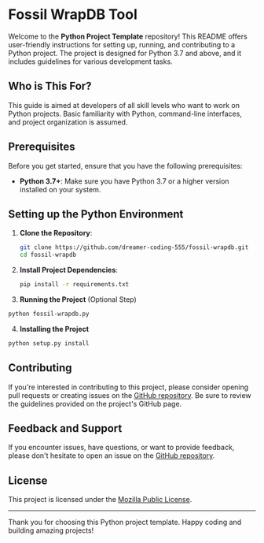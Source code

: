 # Fossil WrapDB Tool

Welcome to the **Python Project Template** repository! This README offers user-friendly instructions for setting up, running, and contributing to a Python project. The project is designed for Python 3.7 and above, and it includes guidelines for various development tasks. 

## Who is This For?

This guide is aimed at developers of all skill levels who want to work on Python projects. Basic familiarity with Python, command-line interfaces, and project organization is assumed.

## Prerequisites

Before you get started, ensure that you have the following prerequisites:

- **Python 3.7+**: Make sure you have Python 3.7 or a higher version installed on your system.

## Setting up the Python Environment

1. **Clone the Repository**:
   ```bash
   git clone https://github.com/dreamer-coding-555/fossil-wrapdb.git
   cd fossil-wrapdb
   ```

2. **Install Project Dependencies**:
   ```bash
   pip install -r requirements.txt
   ```

3. **Running the Project** (Optional Step)

```bash
python fossil-wrapdb.py
```

4. **Installing the Project**

```bash
python setup.py install
```

## Contributing

If you're interested in contributing to this project, please consider opening pull requests or creating issues on the [GitHub repository](https://github.com/dreamer-coding-555/fossil-wrapdb). Be sure to review the guidelines provided on the project's GitHub page.

## Feedback and Support

If you encounter issues, have questions, or want to provide feedback, please don't hesitate to open an issue on the [GitHub repository](https://github.com/dreamer-coding-555/fossil-wrapdb/issues).

## License

This project is licensed under the [Mozilla Public License](LICENSE).

---

Thank you for choosing this Python project template. Happy coding and building amazing projects!
